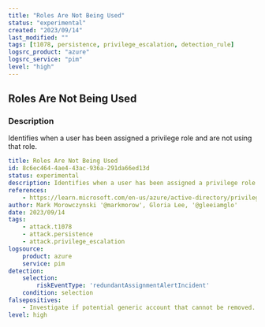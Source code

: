 ```yaml
---
title: "Roles Are Not Being Used"
status: "experimental"
created: "2023/09/14"
last_modified: ""
tags: [t1078, persistence, privilege_escalation, detection_rule]
logsrc_product: "azure"
logsrc_service: "pim"
level: "high"
---
```


## Roles Are Not Being Used

### Description

Identifies when a user has been assigned a privilege role and are not using that role.

```yml
title: Roles Are Not Being Used
id: 8c6ec464-4ae4-43ac-936a-291da66ed13d
status: experimental
description: Identifies when a user has been assigned a privilege role and are not using that role.
references:
    - https://learn.microsoft.com/en-us/azure/active-directory/privileged-identity-management/pim-how-to-configure-security-alerts#administrators-arent-using-their-privileged-roles
author: Mark Morowczynski '@markmorow', Gloria Lee, '@gleeiamglo'
date: 2023/09/14
tags:
    - attack.t1078
    - attack.persistence
    - attack.privilege_escalation
logsource:
    product: azure
    service: pim
detection:
    selection:
        riskEventType: 'redundantAssignmentAlertIncident'
    condition: selection
falsepositives:
    - Investigate if potential generic account that cannot be removed.
level: high

```

